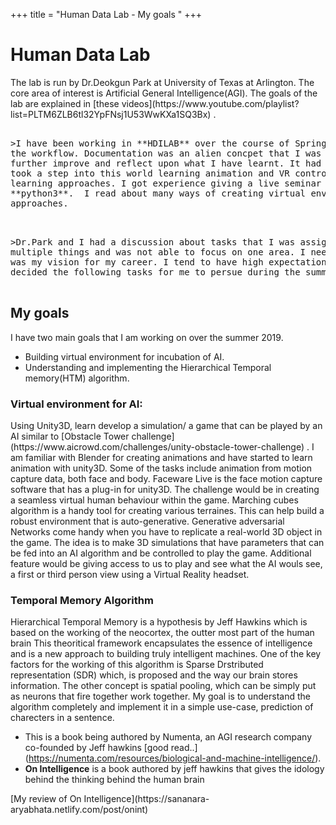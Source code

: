+++
title = "Human Data Lab - My goals "
+++

<h1>Human Data Lab</h1>
<body>
  The lab is run by Dr.Deokgun Park at University of Texas at Arlington. The core area of interest is Artificial General Intelligence(AGI).
  The goals of the lab are explained in [these videos](https://www.youtube.com/playlist?list=PLTM6ZLB6tl32YpFNsj1U53WwKXa1SQ3Bx) .
  
  
<pre>

>I have been working in **HDILAB** over the course of Spring 2019. This was my first ever experiencein research work and I quite enjoyed
the workflow. Documentation was an alien concpet that I was introduced to which seemed like the missing piece of the puzzel for me to
further improve and reflect upon what I have learnt. It had been my life long dream to be developing games at some caliber and I finally
took a step into this world learning animation and VR control mapping in Unity3D. I was exposed to the current state of AI and deep
learning approaches. I got experience giving a live seminar over **Multi-Layer Perceptron** implementation with **numpy** in 
**python3**.  I read about many ways of creating virtual environment and how reinforcement learning played a key role in the current
approaches.

</pre>
<pre>

>Dr.Park and I had a discussion about tasks that I was assigned and how I executed them. My main problem was that Ikept concentrating on
multiple things and was not able to focus on one area. I need to improve my documentation skills.  We discussed my future plans and what
was my vision for my career. I tend to have high expectations as it was pointed out and need to document even the failures. Finally we
decided the following tasks for me to persue during the summer 2019. 

</pre>
</body>  
<h2>My goals</h2>

  I have two main goals that I am working on over the summer 2019.
  
  * Building virtual environment for incubation of AI.
  * Understanding and implementing the Hierarchical Temporal memory(HTM) algorithm.
  
<h3>Virtual environment for AI:</h3>

<body>
   Using Unity3D, learn develop a simulation/ a game that can be played by an AI similar to [Obstacle Tower challenge] (https://www.aicrowd.com/challenges/unity-obstacle-tower-challenge) .
   I am familiar with Blender for creating animations and have started to learn animation with unity3D. Some of the tasks include animation from motion capture data,
   both face and body.
   Faceware Live is the face motion capture software that has a plug-in for unity3D. The challenge would be in creating a seamless virtual human
   behaviour within the game.
   Marching cubes algorithm is a handy tool for creating various terraines. This can help build a robust environment that is auto-generative.
   Generative adversarial Networks come handy when you have to replicate a real-world 3D object in the game.
   The idea is to make 3D simulations that have parameters that can be fed into an AI algorithm and be controlled to play the game. 
   Additional feature would be giving access to us to play and see what the AI wouls see, a first or third person view using a Virtual Reality headset.

</body>   
<h3> Temporal Memory Algorithm</h3>

<body>
   Hierarchical Temporal Memory is a hypothesis by Jeff Hawkins which is based on the working of the neocortex, the outter most part of the human brain
   This theoritical framework encapsulates the essence of intelligence and is a new approach to building truly intelligent machines.
   One of the key factors for the working of this algorithm is Sparse Drstributed representation (SDR) which, is proposed and the way our brain 
   stores information. The other concept is spatial pooling, which can be simply put as neurons that fire together work together.
   My goal is to understand the algorithm completely and implement it in a simple use-case, prediction of charecters in a sentence. 
  
  * This is a book being authored by Numenta, an AGI research company co-founded by Jeff hawkins [good read..] (https://numenta.com/resources/biological-and-machine-intelligence/).
  * **On Intelligence** is a book authored by jeff hawkins that gives the idology behind the thinking behind the human brain

</body>  
[My review of On Intelligence](https://sananara-aryabhata.netlify.com/post/onint)
   
